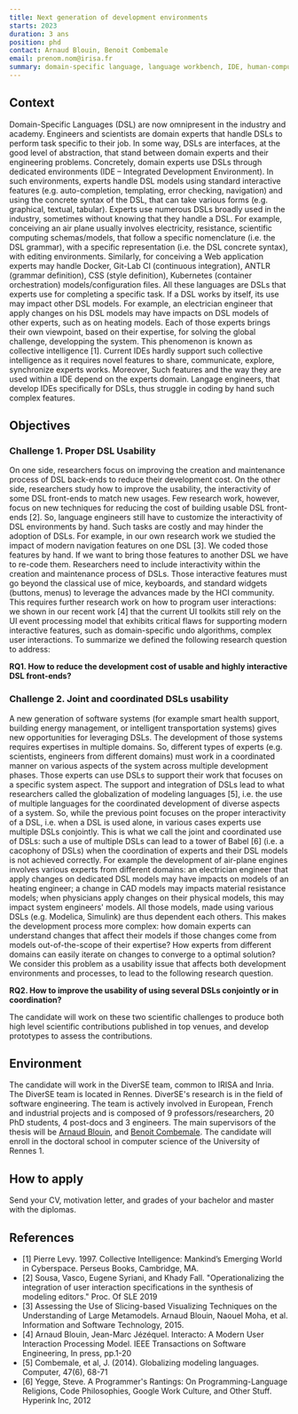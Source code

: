 ```yaml
---
title: Next generation of development environments
starts: 2023
duration: 3 ans
position: phd
contact: Arnaud Blouin, Benoit Combemale
email: prenom.nom@irisa.fr
summary: domain-specific language, language workbench, IDE, human-computer interaction, DevOps, solution space exploration, user interface
---
```



## Context

Domain-Specific Languages (DSL) are now omnipresent in the industry and academy. Engineers and scientists are domain experts that handle DSLs to perform task specific to their job. In some way, DSLs are interfaces, at the good level of abstraction, that stand between domain experts and their engineering problems.
Concretely, domain experts use DSLs through dedicated environments (IDE – Integrated Development Environment). In such environments, experts handle DSL models using standard interactive features (e.g. auto-completion, templating, error checking, navigation) and using the concrete syntax of the DSL, that can take various forms (e.g. graphical, textual, tabular). Experts use numerous DSLs broadly used in the industry, sometimes without knowing that they handle a DSL. For example, conceiving an air plane usually involves electricity, resistance, scientific computing schemas/models, that follow a specific nomenclature (i.e. the DSL grammar), with a specific representation (i.e. the DSL concrete syntax), with editing environments. Similarly, for conceiving a Web application experts may handle Docker, Git-Lab CI (continuous integration), ANTLR (grammar definition), CSS (style definition), Kubernetes (container orchestration) models/configuration files. All these languages are DSLs that experts use for completing a specific task. If a DSL works by itself, its use may impact other DSL models. For example, an electrician engineer that apply changes on his DSL models may have impacts on DSL models of other experts, such as on heating models. Each of those experts brings their own viewpoint, based on their expertise, for solving the global challenge, developping the system. This phenomenon is known as collective intelligence [1]. Current IDEs hardly support such collective intelligence as it requires novel features to share, communicate, explore, synchronize experts works. Moreover, Such features and the way they are used within a IDE depend on the experts domain. Langage engineers, that develop IDEs specifically for DSLs, thus struggle in coding by hand such complex features.



## Objectives

### Challenge 1. Proper DSL Usability

On one side, researchers focus on improving the creation and maintenance process of DSL back-ends to reduce their development cost. On the other side, researchers study how to improve the usability, the interactivity of some DSL front-ends to match new usages. Few research work, however, focus on new techniques for reducing the cost of building usable DSL front-ends [2]. So, language engineers still have to customize the interactivity of DSL environments by hand. Such tasks are costly and may hinder the adoption of DSLs. For example, in our own research work we studied the impact of modern navigation features on one DSL [3]. We coded those features by hand. If we want to bring those features to another DSL we have to re-code them. Researchers need to include interactivity within the creation and maintenance process of DSLs. Those interactive features must go beyond the classical use of mice, keyboards, and standard widgets (buttons, menus) to leverage the advances made by the HCI community. This requires further research work on how to program user interactions: we shown in our recent work [4] that the current UI toolkits still rely on the UI event processing model that exhibits critical flaws for supporting modern interactive features, such as domain-specific undo algorithms, complex user interactions. To summarize we defined the following research question to address:

**RQ1. How to reduce the development cost of usable and highly interactive DSL front-ends?**



### Challenge 2. Joint and coordinated DSLs usability

A new generation of software systems (for example smart health support, building energy management, or intelligent transportation systems) gives new opportunities for leveraging DSLs. The development of those systems requires expertises in multiple domains. So, different types of experts (e.g. scientists, engineers from different domains) must work in a coordinated manner on various aspects of the system across multiple development phases. Those experts can use DSLs to support their work that focuses on a specific system aspect. The support and integration of DSLs lead to what researchers called the globalization of modeling languages [5], i.e. the use of multiple languages for the coordinated development of diverse aspects of a system.
So, while the previous point focuses on the proper interactivity of a DSL, i.e. when a DSL is used alone, in various cases experts use multiple DSLs conjointly. This is what we call the joint and coordinated use of DSLs: such a use of multiple DSLs can lead to a tower of Babel [6] (i.e. a cacophony of DSLs) when the coordination of experts and their DSL models is not achieved correctly. For example the development of air-plane engines involves various experts from different domains: an electrician engineer that apply changes on dedicated DSL models may have impacts on models of an heating engineer; a change in CAD models may impacts material resistance models; when physicians apply changes on their physical models, this may impact system engineers' models. All those models, made using various DSLs (e.g. Modelica, Simulink) are thus dependent each others. This makes the development process more complex: how domain experts can understand changes that affect their models if those changes come from models out-of-the-scope of their expertise? How experts from different domains can easily iterate on changes to converge to a optimal solution? We consider this problem as a usability issue that affects both development environments and processes, to lead to the following research question.

**RQ2. How to improve the usability of using several DSLs conjointly or in coordination?**


The candidate will work on these two scientific challenges to produce both high level scientific contributions published in top venues, and develop prototypes to assess the contributions.


## Environment

The candidate will work in the DiverSE team, common to IRISA and Inria. The DiverSE team is located in Rennes. DiverSE's research is in the field of software engineering. The team is actively involved in European, French and industrial projects and is composed of 9 professors/researchers, 20 PhD students, 4 post-docs and 3 engineers. The main supervisors of the thesis will be [Arnaud Blouin](https://people.irisa.fr/Arnaud.Blouin/), and [Benoit Combemale](https://people.irisa.fr/Benoit.Combemale). The candidate will enroll in the doctoral school in computer science of the University of Rennes 1.


## How to apply

Send your CV, motivation letter, and grades of your bachelor and master with the diplomas.


## References
- [1] Pierre Levy. 1997. Collective Intelligence: Mankind’s Emerging World in Cyberspace. Perseus Books, Cambridge, MA.
- [2] Sousa, Vasco, Eugene Syriani, and Khady Fall. "Operationalizing the integration of user interaction specifications in the synthesis of modeling editors." Proc. Of SLE 2019
- [3] Assessing the Use of Slicing-based Visualizing Techniques on the Understanding of Large Metamodels. Arnaud Blouin, Naouel Moha, et al. Information and Software Technology, 2015.
- [4] Arnaud Blouin, Jean-Marc Jézéquel. Interacto: A Modern User Interaction Processing Model. IEEE Transactions on Software Engineering, In press, pp.1-20
- [5] Combemale, et al, J. (2014). Globalizing modeling languages. Computer, 47(6), 68-71
- [6] Yegge, Steve. A Programmer's Rantings: On Programming-Language Religions, Code Philosophies, Google Work Culture, and Other Stuff. Hyperink Inc, 2012